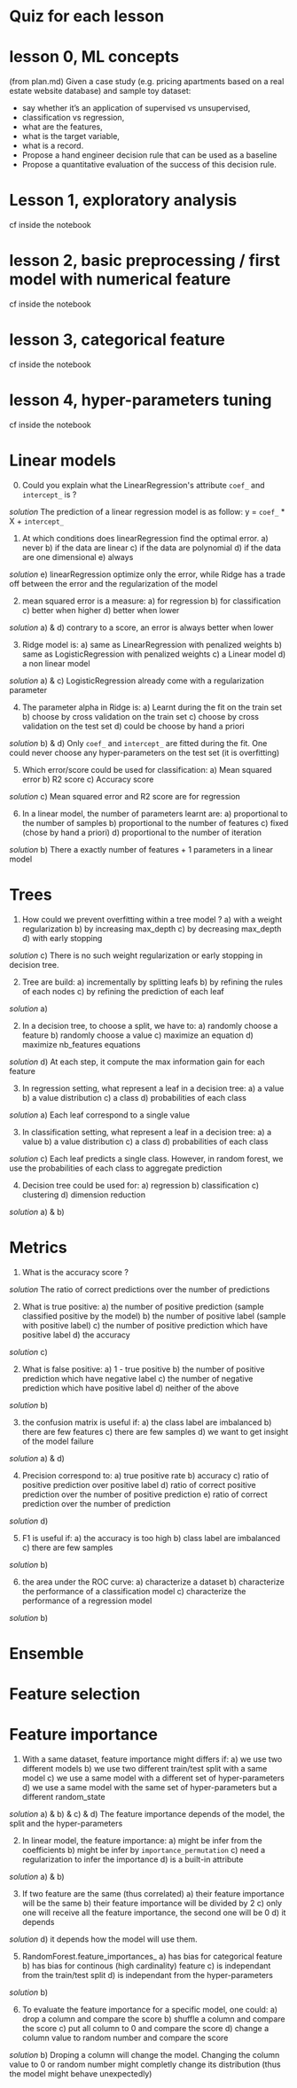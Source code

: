 # Quiz for each lesson

# lesson 0, ML concepts

(from plan.md) Given a case study (e.g. pricing apartments based on a real estate website database) and sample toy dataset:

- say whether it’s an application of supervised vs unsupervised,
- classification vs regression,
- what are the features,
- what is the target variable,
- what is a record.
- Propose a hand engineer decision rule that can be used as a baseline
- Propose a quantitative evaluation of the success of this decision rule.

# Lesson 1, exploratory analysis

cf inside the notebook

# lesson 2, basic preprocessing / first model with numerical feature

cf inside the notebook

# lesson 3, categorical feature

cf inside the notebook

# lesson 4, hyper-parameters tuning

cf inside the notebook

# Linear models

0. Could you explain what the LinearRegression's attribute `coef_` and `intercept_` is ?

_solution_ The prediction of a linear regression model is as follow: y = `coef_` * X + `intercept_`

1. At which conditions does linearRegression find the optimal error.
a) never
b) if the data are linear
c) if the data are polynomial
d) if the data are one dimensional
e) always

_solution_ e) linearRegression optimize only the error, while Ridge has a trade off between the error and the regularization of the model

2. mean squared error is a measure:
a) for regression b) for classification
c) better when higher d) better when lower

_solution_ a) & d) contrary to a score, an error is always better when lower

3. Ridge model is:
a) same as LinearRegression with penalized weights
b) same as LogisticRegression with penalized weights
c) a Linear model
d) a non linear model

_solution_ a) & c) LogisticRegression already come with a regularization parameter

4. The parameter alpha in Ridge is:
a) Learnt during the fit on the train set
b) choose by cross validation on the train set
c) choose by cross validation on the test set
d) could be choose by hand a priori

_solution_ b) & d) Only `coef_` and `intercept_` are fitted during the fit. One could never choose any hyper-parameters on the test set (it is overfitting)

5. Which error/score could be used for classification:
a) Mean squared error
b) R2 score
c) Accuracy score

_solution_ c) Mean squared error and R2 score are for regression

6. In a linear model, the number of parameters learnt are:
a) proportional to the number of samples
b) proportional to the number of features
c) fixed (chose by hand a priori)
d) proportional to the number of iteration

_solution_ b) There a exactly number of features + 1 parameters in a linear model

# Trees

1. How could we prevent overfitting within a tree model ?
a) with a weight regularization
b) by increasing max_depth
c) by decreasing max_depth
d) with early stopping

_solution_ c) There is no such weight regularization or early stopping in decision tree.

2. Tree are build:
a) incrementally by splitting leafs
b) by refining the rules of each nodes
c) by refining the prediction of each leaf

_solution_ a)

2. In a decision tree, to choose a split, we have to:
a) randomly choose a feature
b) randomly choose a value
c) maximize an equation
d) maximize nb_features equations

_solution_ d) At each step, it compute the max information gain for each feature

3. In regression setting, what represent a leaf in a decision tree:
a) a value
b) a value distribution
c) a class
d) probabilities of each class

_solution_ a) Each leaf correspond to a single value

3. In classification setting, what represent a leaf in a decision tree:
a) a value
b) a value distribution
c) a class
d) probabilities of each class

_solution_ c) Each leaf predicts a single class. However, in random forest, we use the probabilities of each class to aggregate prediction

4. Decision tree could be used for:
a) regression
b) classification
c) clustering
d) dimension reduction

_solution_ a) & b)

# Metrics

1. What is the accuracy score ?

_solution_ The ratio of correct predictions over the number of predictions

2. What is true positive:
a) the number of positive prediction (sample classified positive by the model)
b) the number of positive label (sample with positive label)
c) the number of positive prediction which have positive label
d) the accuracy

_solution_ c)

2. What is false positive:
a) 1 - true positive
b) the number of positive prediction which have negative label
c) the number of negative prediction which have positive label
d) neither of the above

_solution_ b)

3. the confusion matrix is useful if:
a) the class label are imbalanced
b) there are few features
c) there are few samples
d) we want to get insight of the model failure

_solution_ a) & d)

4. Precision correspond to:
a) true positive rate
b) accuracy
c) ratio of positive prediction over positive label
d) ratio of correct positive prediction over the number of positive prediction
e) ratio of correct prediction over the number of prediction

_solution_ d)

5. F1 is useful if:
a) the accuracy is too high
b) class label are imbalanced
c) there are few samples

_solution_ b)

6. the area under the ROC curve:
a) characterize a dataset
b) characterize the performance of a classification model
c) characterize the performance of a regression model

_solution_ b)

# Ensemble

# Feature selection

# Feature importance

1. With a same dataset, feature importance might differs if:
a) we use two different models
b) we use two different train/test split with a same model
c) we use a same model with a different set of hyper-parameters
d) we use a same model with the same set of hyper-parameters but a different random_state

_solution_ a) & b) & c) & d) The feature importance depends of the model, the split and the hyper-parameters

2. In linear model, the feature importance:
a) might be infer from the coefficients
b) might be infer by `importance_permutation`
c) need a regularization to infer the importance
d) is a built-in attribute

_solution_ a) & b)

3. If two feature are the same (thus correlated)
a) their feature importance will be the same
b) their feature importance will be divided by 2
c) only one will receive all the feature importance, the second one will be 0
d) it depends

_solution_ d) it depends how the model will use them.

5. RandomForest.feature_importances_
a) has bias for categorical feature
b) has bias for continous (high cardinality) feature
c) is independant from the train/test split
d) is independant from the hyper-parameters

_solution_ b)

6. To evaluate the feature importance for a specific model, one could:
a) drop a column and compare the score
b) shuffle a column and compare the score
c) put all column to 0 and compare the score
d) change a column value to random number and compare the score

_solution_ b) Droping a column will change the model. Changing the column value to 0 or random number might completly change its distribution (thus the model might behave unexpectedly)